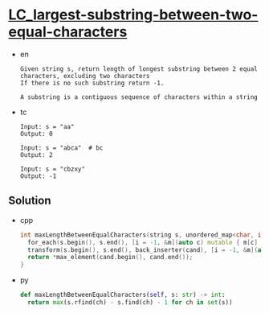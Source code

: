 # [LC_largest-substring-between-two-equal-characters](https://leetcode.com/problems/largest-substring-between-two-equal-characters)

* en

  ```en
  Given string s, return length of longest substring between 2 equal characters, excluding two characters
  If there is no such substring return -1.

  A substring is a contiguous sequence of characters within a string
  ```

* tc

  ```tc
  Input: s = "aa"
  Output: 0

  Input: s = "abca"  # bc
  Output: 2

  Input: s = "cbzxy"
  Output: -1
  ```

## Solution

* cpp

  ```cpp
  int maxLengthBetweenEqualCharacters(string s, unordered_map<char, int> m = {}, vector<int> cand = {}) {
    for_each(s.begin(), s.end(), [i = -1, &m](auto c) mutable { m[c] = ++i; });
    transform(s.begin(), s.end(), back_inserter(cand), [i = -1, &m](auto c) mutable { return m[c] - ++i - 1; });
    return *max_element(cand.begin(), cand.end());
  }
  ```

* py

  ```py
  def maxLengthBetweenEqualCharacters(self, s: str) -> int:
    return max(s.rfind(ch) - s.find(ch) - 1 for ch in set(s))
  ```
